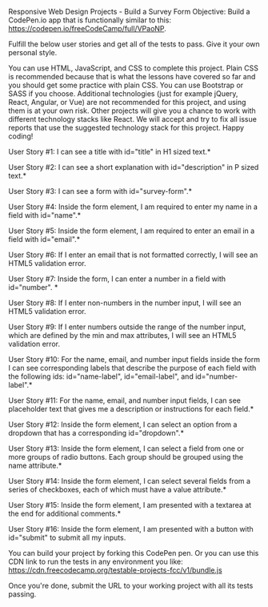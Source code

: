 
Responsive Web Design Projects - Build a Survey Form
Objective: Build a CodePen.io app that is functionally similar to this: https://codepen.io/freeCodeCamp/full/VPaoNP.

Fulfill the below user stories and get all of the tests to pass. Give it your own personal style.

You can use HTML, JavaScript, and CSS to complete this project. Plain CSS is recommended because that is what the lessons have covered so far and you should get some practice with plain CSS. You can use Bootstrap or SASS if you choose. Additional technologies (just for example jQuery, React, Angular, or Vue) are not recommended for this project, and using them is at your own risk. Other projects will give you a chance to work with different technology stacks like React. We will accept and try to fix all issue reports that use the suggested technology stack for this project. Happy coding!

User Story #1: I can see a title with id="title" in H1 sized text.*

User Story #2: I can see a short explanation with id="description" in P sized text.*

User Story #3: I can see a form with id="survey-form".*

User Story #4: Inside the form element, I am required to enter my name in a field with id="name".*

User Story #5: Inside the form element, I am required to enter an email in a field with id="email".*

User Story #6: If I enter an email that is not formatted correctly, I will see an HTML5 validation error.

User Story #7: Inside the form, I can enter a number in a field with id="number". *

User Story #8: If I enter non-numbers in the number input, I will see an HTML5 validation error.

User Story #9: If I enter numbers outside the range of the number input, which are defined by the min and max attributes, I will see an HTML5 validation error.

User Story #10: For the name, email, and number input fields inside the form I can see corresponding labels that describe the purpose of each field with the following ids: id="name-label", id="email-label", and id="number-label".*

User Story #11: For the name, email, and number input fields, I can see placeholder text that gives me a description or instructions for each field.*

User Story #12: Inside the form element, I can select an option from a dropdown that has a corresponding id="dropdown".*

User Story #13: Inside the form element, I can select a field from one or more groups of radio buttons. Each group should be grouped using the name attribute.*

User Story #14: Inside the form element, I can select several fields from a series of checkboxes, each of which must have a value attribute.*

User Story #15: Inside the form element, I am presented with a textarea at the end for additional comments.*

User Story #16: Inside the form element, I am presented with a button with id="submit" to submit all my inputs.

You can build your project by forking this CodePen pen. Or you can use this CDN link to run the tests in any environment you like: https://cdn.freecodecamp.org/testable-projects-fcc/v1/bundle.js

Once you're done, submit the URL to your working project with all its tests passing.